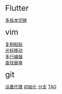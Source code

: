 
<font style="font-size:25px">Flutter</font>

[多版本切换](./flutter/flutter多版本切换/README.md)  

<font style="font-size:25px">vim</font>

[复制粘贴](./vim/复制粘贴/README.md)  
[光标移动](./vim/光标移动/README.md)  
[多行编辑](./vim/多行编辑/README.md)  
[查找替换](./vim/查找替换/README.md)  

<font style="font-size:25px">git</font>

[设置代理](./git/proxy/README.md)
[初始化](./git/init/README.md)
[分支](./git/branch/README.md)
[TAG](./git/tag/README.md)
